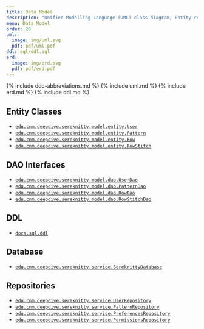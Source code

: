 ```yaml
---
title: Data Model
description: "Unified Modelling Language (UML) class diagram, Entity-relationship diagram (ERD), and Data Definition Language (DDL)."
menu: Data Model
order: 20
uml:
  image: img/uml.svg
  pdf: pdf/uml.pdf
ddl: sql/ddl.sql
erd:
  image: img/erd.svg
  pdf: pdf/erd.pdf
---
```


{% include ddc-abbreviations.md %}
{% include uml.md %}
{% include erd.md %}
{% include ddl.md %}

## Entity Classes

* [`edu.cnm.deepdive.sereknitty.model.entity.User`](https://github.com/TheDanielleScott/sereknitty/blob/main/app/src/main/java/edu/cnm/deepdive/sereknitty/model/entity/User.java)
* [`edu.cnm.deepdive.sereknitty.model.entity.Pattern`](https://github.com/TheDanielleScott/sereknitty/blob/basic-info/app/src/main/java/edu/cnm/deepdive/sereknitty/model/entity/Pattern.java)
* [`edu.cnm.deepdive.sereknitty.model.entity.Row`](https://github.com/TheDanielleScott/sereknitty/blob/main/app/src/main/java/edu/cnm/deepdive/sereknitty/model/entity/Row.java)
* [`edu.cnm.deepdive.sereknitty.model.entity.RowStitch`](https://github.com/TheDanielleScott/sereknitty/blob/main/app/src/main/java/edu/cnm/deepdive/sereknitty/model/entity/RowStitch.java)


## DAO Interfaces

* [`edu.cnm.deepdive.sereknitty.model.dao.UserDao`](https://github.com/TheDanielleScott/sereknitty/blob/main/app/src/main/java/edu/cnm/deepdive/sereknitty/model/dao/UserDao.java)
* [`edu.cnm.deepdive.sereknitty.model.dao.PatternDao`](https://github.com/TheDanielleScott/sereknitty/blob/main/app/src/main/java/edu/cnm/deepdive/sereknitty/model/dao/PatternDao.java)
* [`edu.cnm.deepdive.sereknitty.model.dao.RowDao`](https://github.com/TheDanielleScott/sereknitty/blob/main/app/src/main/java/edu/cnm/deepdive/sereknitty/model/dao/RowDao.java)
* [`edu.cnm.deepdive.sereknitty.model.dao.RowStitchDao`](https://github.com/TheDanielleScott/sereknitty/blob/main/app/src/main/java/edu/cnm/deepdive/sereknitty/model/dao/RowStitchDao.java)


## DDL

* [`docs.sql.ddl`](https://github.com/TheDanielleScott/sereknitty/blob/main/docs/sql/ddl.sql)


## Database

* [`edu.cnm.deepdive.sereknitty.service.SereknittyDatabase`](https://github.com/TheDanielleScott/sereknitty/blob/main/app/src/main/java/edu/cnm/deepdive/sereknitty/service/SereknittyDatabase.java)


## Repositories

* [`edu.cnm.deepdive.sereknitty.service.UserRepository`](https://github.com/TheDanielleScott/sereknitty/blob/main/app/src/main/java/edu/cnm/deepdive/sereknitty/service/UserRepository.java)
* [`edu.cnm.deepdive.sereknitty.service.PatternRepository`](https://github.com/TheDanielleScott/sereknitty/blob/main/app/src/main/java/edu/cnm/deepdive/sereknitty/service/PatternRepository.java)
* [`edu.cnm.deepdive.sereknitty.service.PreferencesRepository`](https://github.com/TheDanielleScott/sereknitty/blob/main/app/src/main/java/edu/cnm/deepdive/sereknitty/service/PreferencesRepository.java)
* [`edu.cnm.deepdive.sereknitty.service.PermissionsRepository`](https://github.com/TheDanielleScott/sereknitty/blob/main/app/src/main/java/edu/cnm/deepdive/sereknitty/service/PermissionsRepository.java)